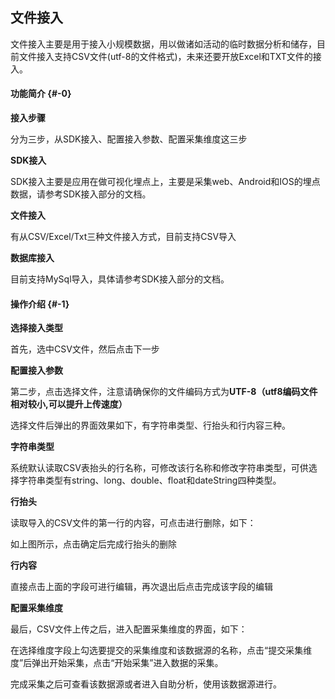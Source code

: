 ## 文件接入

文件接入主要是用于接入小规模数据，用以做诸如活动的临时数据分析和储存，目前文件接入支持CSV文件(utf-8的文件格式)，未来还要开放Excel和TXT文件的接入。

#### 功能简介 {#-0}

**接入步骤**

分为三步，从SDK接入、配置接入参数、配置采集维度这三步

**SDK接入**

SDK接入主要是应用在做可视化埋点上，主要是采集web、Android和IOS的埋点数据，请参考SDK接入部分的文档。

**文件接入**

有从CSV/Excel/Txt三种文件接入方式，目前支持CSV导入

**数据库接入**

目前支持MySql导入，具体请参考SDK接入部分的文档。

#### 操作介绍 {#-1}

**选择接入类型**

首先，选中CSV文件，然后点击下一步

**配置接入参数**

第二步，点击选择文件，注意请确保你的文件编码方式为**UTF-8（utf8编码文件相对较小,可以提升上传速度）**

选择文件后弹出的界面效果如下，有字符串类型、行抬头和行内容三种。

**字符串类型**

系统默认读取CSV表抬头的行名称，可修改该行名称和修改字符串类型，可供选择字符串类型有string、long、double、float和dateString四种类型。

**行抬头**

读取导入的CSV文件的第一行的内容，可点击进行删除，如下：

如上图所示，点击确定后完成行抬头的删除

**行内容**

直接点击上面的字段可进行编辑，再次退出后点击完成该字段的编辑

**配置采集维度**

最后，CSV文件上传之后，进入配置采集维度的界面，如下：

在选择维度字段上勾选要提交的采集维度和该数据源的名称，点击“提交采集维度”后弹出开始采集，点击“开始采集”进入数据的采集。

完成采集之后可查看该数据源或者进入自助分析，使用该数据源进行。